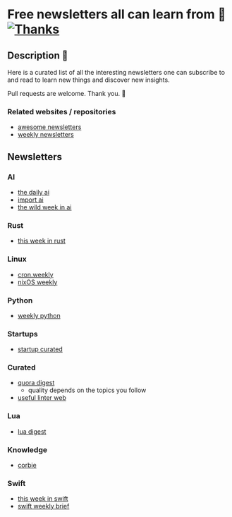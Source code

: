 # Free newsletters all can learn from 📮 [![Thanks](https://img.shields.io/badge/Say%20Thanks-💗-ff69b4.svg)](https://www.patreon.com/learnanything)
## Description 📕
Here is a curated list of all the interesting newsletters one can subscribe to and read to learn new things and discover new insights. 

Pull requests are welcome. Thank you. 💙

### Related websites / repositories 
- [awesome newsletters](https://github.com/vredniy/awesome-newsletters)
- [weekly newsletters](https://github.com/webpro/awesome-newsletters)

## Newsletters
### AI
- [the daily ai](http://thedaily.ai/)
- [import ai](https://jack-clark.net/import-ai/)
- [the wild week in ai](https://www.getrevue.co/profile/wildml)

### Rust
- [this week in rust](https://this-week-in-rust.org/)

### Linux
- [cron.weekly](https://www.cronweekly.com/)
- [nixOS weekly](http://weekly.nixos.org/2017/01-we-need-to-start-somewhere.html)

### Python
- [weekly python](http://importpython.com/newsletter/)

### Startups
- [startup curated](https://startup.curated.co/)

### Curated
- [quora digest](https://www.quora.com/topic/Quora-Weekly-Digest)
	- quality depends on the topics you follow
- [useful linter web](http://usefulinterweb.com/)

### Lua
- [lua digest](http://luadigest.immortalin.com/)

### Knowledge
- [corbie](http://www.thecorbie.com/)

### Swift
- [this week in swift](https://swiftnews.curated.co/issues/124)
- [swift weekly brief](https://swiftweekly.github.io/issue-61/)